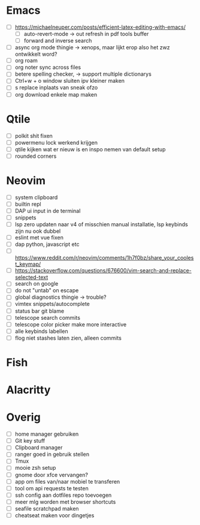 # Emacs
- [ ] https://michaelneuper.com/posts/efficient-latex-editing-with-emacs/
    - [ ] auto-revert-mode → out refresh in pdf tools buffer
    - [ ] forward and inverse search
- [ ] async org mode thingie -> xenops, maar lijkt erop also het zwz ontwikkelt word?
- [ ] org roam
- [ ] org noter sync across files
- [ ] betere spelling checker, -> support multiple dictionarys
- [ ] Ctrl+w + o window sluiten ipv kleiner maken
- [ ] s replace inplaats van sneak ofzo
- [ ] org download enkele map maken

# Qtile
- [ ] polkit shit fixen
- [ ] powermenu lock werkend krijgen
- [ ] qtile kijken wat er nieuw is en inspo nemen van default setup
- [ ] rounded corners

# Neovim
- [ ] system clipboard
- [ ] builtin repl
- [ ] DAP ui input in de terminal
- [ ] snippets
- [ ] lsp zero updaten naar v4 of misschien manual installatie, lsp keybinds zijn nu ook dubbel
- [ ] eslint met vue fixen
- [ ] dap python, javascript etc
- [ ] https://www.reddit.com/r/neovim/comments/1h7f0bz/share_your_coolest_keymap/
- [ ] https://stackoverflow.com/questions/676600/vim-search-and-replace-selected-text
- [ ] search on google
- [ ] do not "untab" on escape
- [ ] global diagnostics thingie -> trouble?
- [ ] vimtex snippets/autocomplete
- [ ] status bar git blame
- [ ] telescope search commits
- [ ] telescope color picker make more interactive
- [ ] alle keybinds labellen
- [ ] flog niet stashes laten zien, alleen commits

# Fish

# Alacritty

# Overig
- [ ] home manager gebruiken
- [ ] Git key stuff
- [ ] Clipboard manager
- [ ] ranger goed in gebruik stellen
- [ ] Tmux
- [ ] mooie zsh setup
- [ ] gnome door xfce vervangen?
- [ ] app om files van/naar mobiel te transferen
- [ ] tool om api requests te testen
- [ ] ssh config aan dotfiles repo toevoegen
- [ ] meer mlg worden met browser shortcuts
- [ ] seafile scratchpad maken
- [ ] cheatseat maken voor dingetjes
